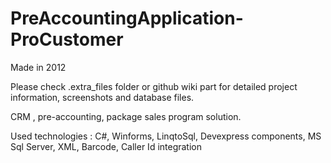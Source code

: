 # PreAccountingApplication-ProCustomer

Made in 2012

Please check .extra_files folder or github wiki part for detailed project information, screenshots and database files.

CRM , pre-accounting, package sales program solution. 

Used technologies : C#, Winforms, LinqtoSql, Devexpress components, MS Sql Server, XML, Barcode, Caller Id integration 
